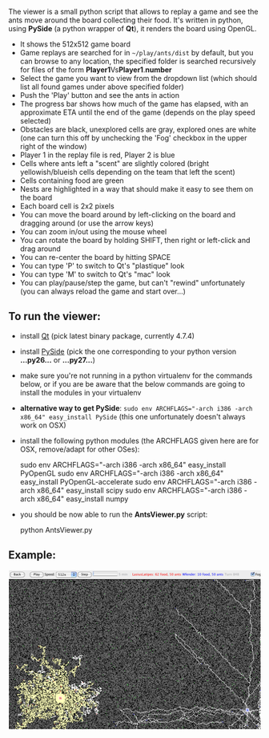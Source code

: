 The viewer is a small python script that allows to replay a game and see the ants move around the board collecting their food.
It's written in python, using **PySide** (a python wrapper of **Qt**), it renders the board using OpenGL.

- It shows the 512x512 game board
- Game replays are searched for in `~/play/ants/dist` by default, but you can browse to any location, the specified folder is searched recursively for files of the form **Player1**Vs**Player1**.**number**
- Select the game you want to view from the dropdown list (which should list all found games under above specified folder)
- Push the 'Play' button and see the ants in action
- The progress bar shows how much of the game has elapsed, with an approximate ETA until the end of the game (depends on the play speed selected)
- Obstacles are black, unexplored cells are gray, explored ones are white (one can turn this off by unchecking the 'Fog' checkbox in the upper right of the window)
- Player 1 in the replay file is red, Player 2 is blue
- Cells where ants left a "scent" are slightly colored (bright yellowish/blueish cells depending on the team that left the scent)
- Cells containing food are green
- Nests are highlighted in a way that should make it easy to see them on the board
- Each board cell is 2x2 pixels
- You can move the board around by left-clicking on the board and dragging around (or use the arrow keys)
- You can zoom in/out using the mouse wheel
- You can rotate the board by holding SHIFT, then right or left-click and drag around
- You can re-center the board by hitting SPACE
- You can type 'P' to switch to Qt's "plastique" look
- You can type 'M' to switch to Qt's "mac" look
- You can play/pause/step the game, but can't "rewind" unfortunately (you can always reload the game and start over...)

To run the viewer:
------------------
- install [Qt](http://qt.nokia.com/downloads/qt-for-open-source-cpp-development-on-mac-os-x/) (pick latest binary package, currently 4.7.4)
- install [PySide](http://developer.qt.nokia.com/wiki/PySide_Binaries_MacOSX) (pick the one corresponding to your python version **...py26...** or **...py27...**)
- make sure you're not running in a python virtualenv for the commands below, or if you are be aware that the below commands are going to install the modules in your virtualenv
- **alternative way to get PySide**: `sudo env ARCHFLAGS="-arch i386 -arch x86_64" easy_install PySide` (this one unfortunately doesn't always work on OSX)
- install the following python modules (the ARCHFLAGS given here are for OSX, remove/adapt for other OSes):

	sudo env ARCHFLAGS="-arch i386 -arch x86_64" easy_install PyOpenGL
	sudo env ARCHFLAGS="-arch i386 -arch x86_64" easy_install PyOpenGL-accelerate
	sudo env ARCHFLAGS="-arch i386 -arch x86_64" easy_install scipy
	sudo env ARCHFLAGS="-arch i386 -arch x86_64" easy_install numpy

- you should be now able to run the **AntsViewer.py** script:

	python AntsViewer.py

Example:
--------

![Viewer example](https://github.com/zsimic/TopCoderAnts/raw/master/viewer/viewer.png)
